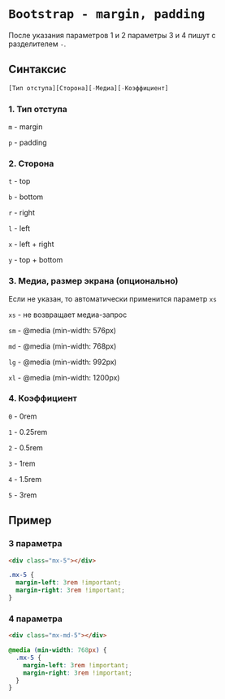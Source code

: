 # `Bootstrap - margin, padding`

После указания параметров 1 и 2 параметры 3 и 4 пишут с разделителем `-`.

## Синтаксис

```js
[Тип отступа][Сторона][-Медиа][-Коэффициент]
```

### 1. Тип отступа

`m` - margin

`p` - padding

### 2. Сторона

`t` - top

`b` - bottom

`r` - right

`l` - left

`x` - left + right

`y` - top + bottom

### 3. Медиа, размер экрана (опционально)

Если не указан, то автоматически применится параметр `xs`

`xs` - не возвращает медиа-запрос

`sm` - @media (min-width: 576px)

`md` - @media (min-width: 768px)

`lg` - @media (min-width: 992px)

`xl` - @media (min-width: 1200px)

### 4. Коэффициент

`0` - 0rem

`1` - 0.25rem

`2` - 0.5rem

`3` - 1rem

`4` - 1.5rem

`5` - 3rem

## Пример

### 3 параметра

```html
<div class="mx-5"></div>
```

```css
.mx-5 {
  margin-left: 3rem !important;
  margin-right: 3rem !important;
}
```

### 4 параметра

```html
<div class="mx-md-5"></div>
```

```css
@media (min-width: 768px) {
  .mx-5 {
    margin-left: 3rem !important;
    margin-right: 3rem !important;
  }
}
```
